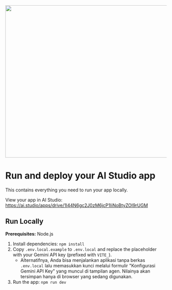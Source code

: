 <div align="center">
<img width="1200" height="475" alt="GHBanner" src="https://github.com/user-attachments/assets/0aa67016-6eaf-458a-adb2-6e31a0763ed6" />
</div>

# Run and deploy your AI Studio app

This contains everything you need to run your app locally.

View your app in AI Studio: https://ai.studio/apps/drive/1l44N6gc2J0zM6jcP1IiNoBtyZOl9rUGM

## Run Locally

**Prerequisites:**  Node.js


1. Install dependencies:
   `npm install`
2. Copy `.env.local.example` to `.env.local` and replace the placeholder with your Gemini API key (prefixed with `VITE_`).
   - Alternatifnya, Anda bisa menjalankan aplikasi tanpa berkas `.env.local` lalu memasukkan kunci melalui formulir "Konfigurasi Gemini API Key" yang muncul di tampilan agen. Nilainya akan tersimpan hanya di browser yang sedang digunakan.
3. Run the app:
   `npm run dev`
